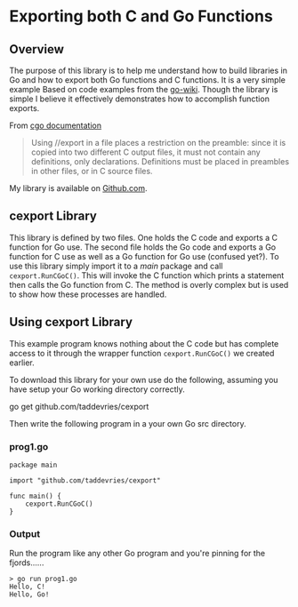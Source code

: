 # Exporting both C and Go Functions #

## Overview ##
The purpose of this library is to help me understand how to build libraries in Go and how to export both Go functions and C functions. It is a very simple example Based on code examples from the [go-wiki][3]. Though the library is simple I believe it effectively demonstrates how to accomplish function exports.

From [cgo documentation][1]

> Using //export in a file places a restriction on the preamble: since it is copied into two different C output files, it must not contain any definitions, only declarations. Definitions must be placed in preambles in other files, or in C source files.

My library is available on [Github.com][2].

## cexport Library ##
This library is defined by two files. One holds the C code and exports a C function for Go use. The second file holds the Go code and exports a Go function for C use as well as a Go function for Go use (confused yet?). To use this library simply import it to a *main* package and call `cexport.RunCGoC()`. This will invoke the C function which prints a statement then calls the Go function from C. The method is overly complex but is used to show how these processes are handled.

## Using cexport Library ##
This example program knows nothing about the C code but has complete access to it through the wrapper function `cexport.RunCGoC()` we created earlier.

To download this library for your own use do the following, assuming you have setup your Go working directory correctly.

go get github.com/taddevries/cexport

Then write the following program in a your own Go src directory.

### prog1.go ###

    package main

    import "github.com/taddevries/cexport"

    func main() {
        cexport.RunCGoC()
    }

### Output ###
Run the program like any other Go program and you're pinning for the fjords......

    > go run prog1.go
    Hello, C!
    Hello, Go!

[1]: http://golang.org/cmd/cgo/ "Command cgo"
[2]: https://github.com/taddevries/cexport
[3]: https://code.google.com/p/go-wiki/wiki/cgo


<!-- rBqBkZXgqodTVH6ncXY5 -->
